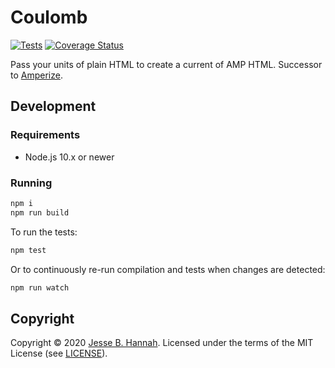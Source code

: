 # Coulomb

[![Tests](https://github.com/jbhannah/coulomb/workflows/Tests/badge.svg)](https://github.com/jbhannah/coulomb/actions?query=workflow%3ATests)
[![Coverage Status](https://coveralls.io/repos/github/jbhannah/coulomb/badge.svg)](https://coveralls.io/github/jbhannah/coulomb)

Pass your units of plain HTML to create a current of AMP HTML. Successor to
[Amperize](https://github.com/jbhannah/amperize).

## Development

### Requirements

- Node.js 10.x or newer

### Running

```bash
npm i
npm run build
```

To run the tests:

```bash
npm test
```

Or to continuously re-run compilation and tests when changes are detected:

```bash
npm run watch
```

## Copyright

Copyright © 2020 [Jesse B. Hannah](https://jbhannah.net). Licensed under the
terms of the MIT License (see [LICENSE](LICENSE)).
